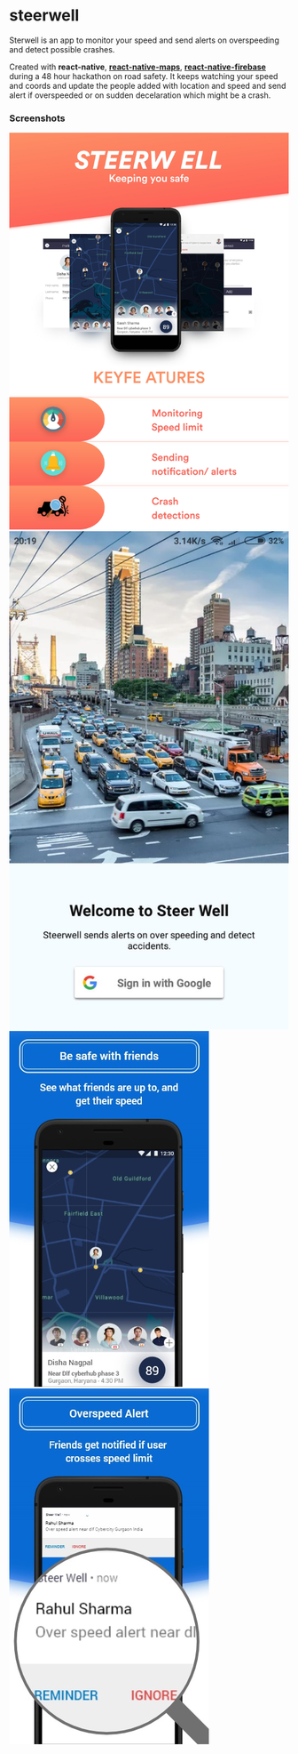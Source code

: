 # steerwell
Sterwell is an app to monitor your speed and send alerts on overspeeding and detect possible crashes.

Created with **react-native**, **[react-native-maps](https://github.com/react-community/react-native-maps)**, **[react-native-firebase](https://github.com/invertase/react-native-firebase)** during a 48 hour hackathon on road safety.
It keeps watching your speed and coords and update the people added with location and speed
and send alert if overspeeded or on sudden decelaration which might be a crash.

### Screenshots
![Alt text](screens/poster-page-001.jpg?raw=true "Main Features")
![Alt text](screens/login.jpg?raw=true "Login With Google")
![Dashboard](screens/144c3b0a-1374-46b5-aee0-fb65f264e57a.jpg?raw=true "Dashboard")
![Overspeed Alert](screens/f1fbc6e7-6c11-4930-86fc-1462dc877f40.jpg?raw=true "Overspeed Notif")
